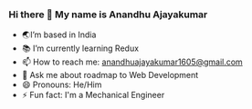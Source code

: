 ### Hi there 👋   My name is Anandhu Ajayakumar
- 🌏I’m based in India
- 📚 I’m currently learning Redux 
- 📫 How to reach me: anandhuajayakumar1605@gmail.com
- 💬 Ask me about roadmap to Web Development
- 😄 Pronouns: He/Him
- ⚡ Fun fact: I'm a Mechanical Engineer
  

<!--
**Anandhu1605/Anandhu1605** is a ✨ _special_ ✨ repository because its `README.md` (this file) appears on your GitHub profile.

Here are some ideas to get you started:

- 🌏I’m based in India
- 📚 I’m currently learning Redux 
- 📫 How to reach me: anandhuajayakumar1605@gmail.com
- 💬 Ask me about roadmap to Web Development
- 
- 
- 😄 Pronouns: He/Him
- ⚡ Fun fact: ...
-->
